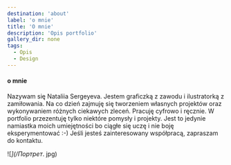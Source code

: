 ```yaml
---
destination: 'about'
label: 'o mnie'
title: 'O mnie'
description: 'Opis portfolio'
gallery_dir: none
tags:
  - Opis
  - Design
---
```


#### o mnie

Nazywam się Nataliia Sergeyeva. Jestem graficzką z zawodu i ilustratorką z zamiłowania. 
Na co dzień zajmuję się tworzeniem własnych projektów oraz wykonywaniem różnych ciekawych zleceń. Pracuję cyfrowo i ręcznie.
W portfolio przezentuję tylko niektóre pomysły i projekty. Jest to jedynie namiastka moich umiejętności bo ciągłe się uczę i nie boję eksperymentować :-)
Jeśli jesteś zainteresowany współpracą, zapraszam do kontaktu.






![_](/Портрет_. jpg)
